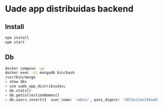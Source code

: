 # Uade app distribuidas backend


## Install

```sh
npm install
npm start
```

## Db

 ```sh
 docker compose -up
 docker exec -it mongodb bin/bash
 /usr/bin/mongo
 > show dbs
 > use uade_app_distribuidas;
 > db.stats()
 > db.getCollectionNames()
 > db.users.insert({  user_name: 'admin', pass_digest: 'd033e22ae348aeb5660fc2140aec35850c4da997', mail: 'admin@app_distrib.com' })
 ```
